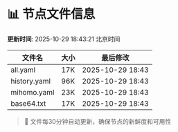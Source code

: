 # 📊 节点文件信息

**更新时间**: 2025-10-29 18:43:21 北京时间

| 文件名 | 大小 | 最后修改 |
|--------|------|----------|
| all.yaml | 17K | 2025-10-29 18:43 |
| history.yaml | 96K | 2025-10-29 18:43 |
| mihomo.yaml | 23K | 2025-10-29 18:43 |
| base64.txt | 17K | 2025-10-29 18:43 |

> 🔄 文件每30分钟自动更新，确保节点的新鲜度和可用性
